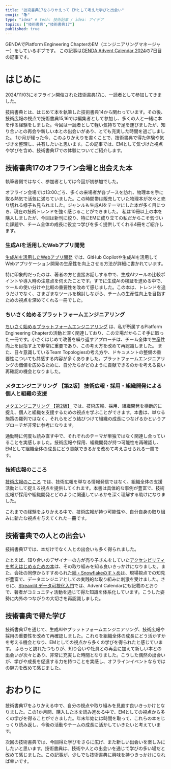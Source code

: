 ```yaml
---
title: "技術書典17をふりかえって EMとして考えた学びと出会い"
emoji: "📚"
type: "idea" # tech: 技術記事 / idea: アイデア
topics: ["技術書典","技術書典17"]
published: true
---
```


GENDAでPlatform Engineering ChapterのEM（エンジニアリングマネージャー）をしているボブです。
この記事は[GENDA Advent Calendar 2024](https://qiita.com/advent-calendar/2024/genda)の7日目の記事です。

# はじめに
2024/11/03にオフライン開催された[技術書典17](https://techbookfest.org/event/tbf17)に、一読者として参加してきました。

技術書典とは、はじめて本を執筆した技術書典14から関わっています。その後、技術広報の視点で技術書典15,16では編集者として参加し、多くの人と一緒に本を作る経験をしました。今回は一読者として軽い気持ちで足を運びましたが、知り合いとの再会や新しい本との出会いがあり、とても充実した時間を過ごしました。
1か月が経った今、このふりかえりを書くことで、技術書典で得た体験や気づきを整理し、共有したいと思います。この記事では、EMとして気づけた視点や学びを含め、技術書典17での体験についてご紹介します。

## 技術書典17のオフライン会場と出会えた本
執筆者側ではなく、参加者としては今回が初参加でした。

オフライン会場では13:00ごろ、多くの来場者が各ブースを訪れ、物理本を手に取る熱気で活気に満ちていました。この時間帯は販売していた物理本が次々と売り切れる様子も見られました。ジャンルも生成AIをテーマにした本が多く目につき、現在の技術トレンドを強く感じることができました。
私は10冊以上の本を購入しましたが、今回は新刊に絞り、特にEMに成り立ての私だからこそ気づいた課題や、チーム全体の成長に役立つ学びを多く提供してくれる4冊をご紹介します。

### 生成AIを活用したWebアプリ開発
[生成AIを活用したWebアプリ開発](https://techbookfest.org/product/r97sikhSA61hedu5mUtc4n?productVariantID=13xhgjNtD3Q1PxjZM4VcxY) では、GitHub Copilotや生成AIを活用してWebアプリケーション開発の生産性を向上させる方法が詳細に書かれています。

特に印象的だったのは、著者の方と直接お話しする中で、生成AIツールの比較ポイントや導入時の注意点を伺えたことです。すでに生成AIの検証を進める中で、ツールの使い分けや比較の重要性を改めて感じました。この本は、トレンドを追うだけでなく、さまざまなツールを検討しながら、チームの生産性向上を目指すための視点を深めてくれる一冊でした。

### ちいさく始めるプラットフォームエンジニアリング
[ちいさく始めるプラットフォームエンジニアリング](https://techbookfest.org/product/h21RurMmFNU2Aee7Kg8Hh4?productVariantID=k2eLkqZic28carLXArVy6M) は、私が所属するPlatform Engineering Chapterの活動と深く関連しており、この立場だからこそ手に取った一冊です。小さくはじめて改善を繰り返すアプローチは、チーム全体で生産性向上を目指す上で非常に重要であり、この考え方を改めて再認識しました。
また、日々意識しているTeam Topologiesの考え方や、ドキュメントの整備の重要性についても共感する内容が多くありました。プラットフォームエンジニアリングの価値を広めるために、自分たちがどのように貢献できるのかを考える良い再確認の機会となりました。

### メタエンジニアリング 【第2版】 技術広報・採用・組織開発による個人と組織の支援
[メタエンジニアリング 【第2版】](https://techbookfest.org/product/1Vu6ceKBjEWu6Bv4WcBhYs?productVariantID=btQjtviHxuQJb7MiCLP7jv) では、技術広報、採用、組織開発を横断的に捉え、個人と組織を支援するための視点を学ぶことができます。本書は、単なる施策の羅列ではなく、それらをどう結びつけて組織の成長につなげるかというアプローチが非常に参考になります。

通勤時に何度も読み直す中で、それぞれのテーマが単独ではなく関連し合っていることを実感しました。技術広報や採用、組織開発が持つ可能性を再確認し、EMとして組織全体の成長にどう貢献できるかを改めて考えさせられる一冊です。

### 技術広報のこころ
[技術広報のこころ](https://techbookfest.org/product/qrqMqczB7iterr72gA97GB?productVariantID=n1d4YHm9Cf9fUBYiu1RU8G) では、技術広報を単なる情報発信ではなく、組織全体の支援活動として捉える視点を提供してくれます。本書は具体的な事例が豊富で、技術広報が採用や組織開発とどのように関連しているかを深く理解する助けになりました。

これまでの経験をふりかえる中で、技術広報が持つ可能性や、自分自身の取り組みに新たな視点を与えてくれた一冊です。

## 技術書典での人との出会い
技術書典17では、本だけでなく人との出会いも多く得られました。

たとえば、知り合いのデザイナーの方が売り子さんをしていた[アクセシビリティを考えはじめるための本](https://techbookfest.org/product/2KX3LTZs66Y6v8cZZ62mDW?productVariantID=7xSQqGNpFN1wfT1E3x7qPf)は、その取り組みを知る良いきっかけになりました。また、会社の同僚からすすめられた[続・Snowflakeのすゝめ](https://techbookfest.org/product/5HDn2rM2JCR6UVNXudr5re?productVariantID=mvG6395vgLnTku0Nki9xNV)は、現場視点での知見が豊富で、データエンジニアとしての実践的な取り組みに刺激を受けました。さらに、[Streamlit データ可視化入門](https://qiita.com/Ayumu-y/items/716b0a05254dc6fd006b)では、Advent Calendarにも記載のとおりで、著者がコミュニティ活動を通じて得た知識を体系化しています。こうした姿勢に内外のつながりの大切さを再認識しました。

## 技術書典で得た学び
技術書典17を通じて、生成AIやプラットフォームエンジニアリング、技術広報や採用の重要性を改めて再確認しました。これらを組織全体の成長にどう活かすかを考える機会となり、EMとしての視点から多くの学びを得られたと感じています。
ふらっと訪れたつもりが、知り合いや社員との再会に加えて新しい本との出会いが次々とあり、非常に充実した時間となりました。こうした偶然の出会いが、学びや成長を促進する力を持つことを実感し、オフラインイベントならではの魅力を改めて感じました。

# おわりに
技術書典17をふりかえる中で、自分の視点や取り組みを見直す良いきっかけとなりました。この1か月間、購入した本を読み進める中で、EMとしての視点から多くの学びを得ることができました。年末年始には時間を取って、これらの本をじっくり読み返し、今後の活動やチームの成長に活かしていきたいと考えています。

次回の技術書典では、今回得た学びをさらに広げ、また新しい出会いを楽しみにしたいと思います。技術書典は、技術や人との出会いを通じて学びの多い場だと改めて感じました。この記事が、少しでも技術書典に興味を持つきっかけになれば幸いです。